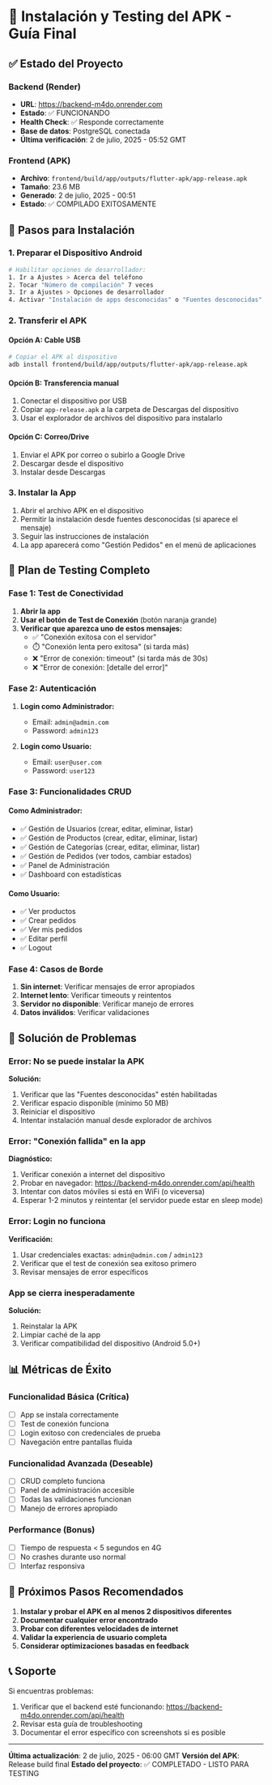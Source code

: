 # 📱 Instalación y Testing del APK - Guía Final

## ✅ Estado del Proyecto

### Backend (Render)
- **URL**: https://backend-m4do.onrender.com
- **Estado**: ✅ FUNCIONANDO
- **Health Check**: ✅ Responde correctamente
- **Base de datos**: PostgreSQL conectada
- **Última verificación**: 2 de julio, 2025 - 05:52 GMT

### Frontend (APK)
- **Archivo**: `frontend/build/app/outputs/flutter-apk/app-release.apk`
- **Tamaño**: 23.6 MB
- **Generado**: 2 de julio, 2025 - 00:51
- **Estado**: ✅ COMPILADO EXITOSAMENTE

## 🚀 Pasos para Instalación

### 1. Preparar el Dispositivo Android

```bash
# Habilitar opciones de desarrollador:
1. Ir a Ajustes > Acerca del teléfono
2. Tocar "Número de compilación" 7 veces
3. Ir a Ajustes > Opciones de desarrollador
4. Activar "Instalación de apps desconocidas" o "Fuentes desconocidas"
```

### 2. Transferir el APK

#### Opción A: Cable USB
```bash
# Copiar el APK al dispositivo
adb install frontend/build/app/outputs/flutter-apk/app-release.apk
```

#### Opción B: Transferencia manual
1. Conectar el dispositivo por USB
2. Copiar `app-release.apk` a la carpeta de Descargas del dispositivo
3. Usar el explorador de archivos del dispositivo para instalarlo

#### Opción C: Correo/Drive
1. Enviar el APK por correo o subirlo a Google Drive
2. Descargar desde el dispositivo
3. Instalar desde Descargas

### 3. Instalar la App

1. Abrir el archivo APK en el dispositivo
2. Permitir la instalación desde fuentes desconocidas (si aparece el mensaje)
3. Seguir las instrucciones de instalación
4. La app aparecerá como "Gestión Pedidos" en el menú de aplicaciones

## 🧪 Plan de Testing Completo

### Fase 1: Test de Conectividad
1. **Abrir la app**
2. **Usar el botón de Test de Conexión** (botón naranja grande)
3. **Verificar que aparezca uno de estos mensajes:**
   - ✅ "Conexión exitosa con el servidor"
   - ⏱️ "Conexión lenta pero exitosa" (si tarda más)
   - ❌ "Error de conexión: timeout" (si tarda más de 30s)
   - ❌ "Error de conexión: [detalle del error]"

### Fase 2: Autenticación
1. **Login como Administrador:**
   - Email: `admin@admin.com`
   - Password: `admin123`
   
2. **Login como Usuario:**
   - Email: `user@user.com`
   - Password: `user123`

### Fase 3: Funcionalidades CRUD

#### Como Administrador:
- ✅ Gestión de Usuarios (crear, editar, eliminar, listar)
- ✅ Gestión de Productos (crear, editar, eliminar, listar)
- ✅ Gestión de Categorías (crear, editar, eliminar, listar)
- ✅ Gestión de Pedidos (ver todos, cambiar estados)
- ✅ Panel de Administración
- ✅ Dashboard con estadísticas

#### Como Usuario:
- ✅ Ver productos
- ✅ Crear pedidos
- ✅ Ver mis pedidos
- ✅ Editar perfil
- ✅ Logout

### Fase 4: Casos de Borde
1. **Sin internet**: Verificar mensajes de error apropiados
2. **Internet lento**: Verificar timeouts y reintentos
3. **Servidor no disponible**: Verificar manejo de errores
4. **Datos inválidos**: Verificar validaciones

## 🔧 Solución de Problemas

### Error: No se puede instalar la APK
**Solución:**
1. Verificar que las "Fuentes desconocidas" estén habilitadas
2. Verificar espacio disponible (mínimo 50 MB)
3. Reiniciar el dispositivo
4. Intentar instalación manual desde explorador de archivos

### Error: "Conexión fallida" en la app
**Diagnóstico:**
1. Verificar conexión a internet del dispositivo
2. Probar en navegador: https://backend-m4do.onrender.com/api/health
3. Intentar con datos móviles si está en WiFi (o viceversa)
4. Esperar 1-2 minutos y reintentar (el servidor puede estar en sleep mode)

### Error: Login no funciona
**Verificación:**
1. Usar credenciales exactas: `admin@admin.com` / `admin123`
2. Verificar que el test de conexión sea exitoso primero
3. Revisar mensajes de error específicos

### App se cierra inesperadamente
**Solución:**
1. Reinstalar la APK
2. Limpiar caché de la app
3. Verificar compatibilidad del dispositivo (Android 5.0+)

## 📊 Métricas de Éxito

### Funcionalidad Básica (Crítica)
- [ ] App se instala correctamente
- [ ] Test de conexión funciona
- [ ] Login exitoso con credenciales de prueba
- [ ] Navegación entre pantallas fluida

### Funcionalidad Avanzada (Deseable)
- [ ] CRUD completo funciona
- [ ] Panel de administración accesible
- [ ] Todas las validaciones funcionan
- [ ] Manejo de errores apropiado

### Performance (Bonus)
- [ ] Tiempo de respuesta < 5 segundos en 4G
- [ ] No crashes durante uso normal
- [ ] Interfaz responsiva

## 🎯 Próximos Pasos Recomendados

1. **Instalar y probar el APK en al menos 2 dispositivos diferentes**
2. **Documentar cualquier error encontrado**
3. **Probar con diferentes velocidades de internet**
4. **Validar la experiencia de usuario completa**
5. **Considerar optimizaciones basadas en feedback**

## 📞 Soporte

Si encuentras problemas:
1. Verificar que el backend esté funcionando: https://backend-m4do.onrender.com/api/health
2. Revisar esta guía de troubleshooting
3. Documentar el error específico con screenshots si es posible

---

**Última actualización**: 2 de julio, 2025 - 06:00 GMT
**Versión del APK**: Release build final
**Estado del proyecto**: ✅ COMPLETADO - LISTO PARA TESTING
